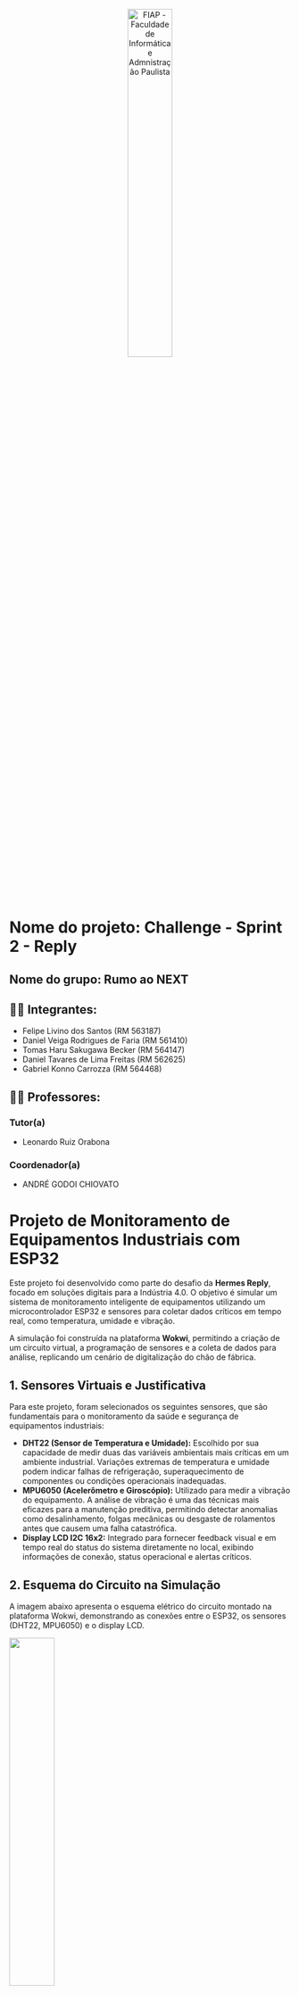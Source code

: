 <p align="center">
<a href= "https://www.fiap.com.br/"><img src="assets/logo-fiap.png" alt="FIAP - Faculdade de Informática e Admnistração Paulista" border="0" width=40% height=40%></a>
</p>

<br>

# Nome do projeto: Challenge - Sprint 2 - Reply

## Nome do grupo: Rumo ao NEXT

## 👨‍🎓 Integrantes:

- Felipe Livino dos Santos (RM 563187)
- Daniel Veiga Rodrigues de Faria (RM 561410)
- Tomas Haru Sakugawa Becker (RM 564147)
- Daniel Tavares de Lima Freitas (RM 562625)
- Gabriel Konno Carrozza (RM 564468)

## 👩‍🏫 Professores:

### Tutor(a)

- Leonardo Ruiz Orabona

### Coordenador(a)

- ANDRÉ GODOI CHIOVATO

# Projeto de Monitoramento de Equipamentos Industriais com ESP32

Este projeto foi desenvolvido como parte do desafio da **Hermes Reply**, focado em soluções digitais para a Indústria 4.0. O objetivo é simular um sistema de monitoramento inteligente de equipamentos utilizando um microcontrolador ESP32 e sensores para coletar dados críticos em tempo real, como temperatura, umidade e vibração.

A simulação foi construída na plataforma **Wokwi**, permitindo a criação de um circuito virtual, a programação de sensores e a coleta de dados para análise, replicando um cenário de digitalização do chão de fábrica.

## 1. Sensores Virtuais e Justificativa

Para este projeto, foram selecionados os seguintes sensores, que são fundamentais para o monitoramento da saúde e segurança de equipamentos industriais:

- **DHT22 (Sensor de Temperatura e Umidade):** Escolhido por sua capacidade de medir duas das variáveis ambientais mais críticas em um ambiente industrial. Variações extremas de temperatura e umidade podem indicar falhas de refrigeração, superaquecimento de componentes ou condições operacionais inadequadas.
- **MPU6050 (Acelerômetro e Giroscópio):** Utilizado para medir a vibração do equipamento. A análise de vibração é uma das técnicas mais eficazes para a manutenção preditiva, permitindo detectar anomalias como desalinhamento, folgas mecânicas ou desgaste de rolamentos antes que causem uma falha catastrófica.
- **Display LCD I2C 16x2:** Integrado para fornecer feedback visual e em tempo real do status do sistema diretamente no local, exibindo informações de conexão, status operacional e alertas críticos.

## 2. Esquema do Circuito na Simulação

A imagem abaixo apresenta o esquema elétrico do circuito montado na plataforma Wokwi, demonstrando as conexões entre o ESP32, os sensores (DHT22, MPU6050) e o display LCD.

<img src="assets/Screenshot.png"  width=40% height=40%>


## 3. Funcionamento do Sistema e Leitura de Dados

O sistema opera em dois estágios principais: **Calibração** e **Monitoramento Contínuo**.

1.  **Inicialização e Calibração:**

    - Ao ser ligado, o sistema se conecta à rede Wi-Fi. Uma mensagem é exibida no LCD durante a conexão.
    - Em seguida, o sistema entra em modo de calibração para o sensor de vibração. Ele coleta um número definido de amostras (`AMOSTRAS_CALIBRACAO` = 30) para estabelecer uma linha de base da vibração normal do equipamento.
    - Com base nessa média, são calculados os limiares de **Alerta** (1.5x a linha de base) e **Perigo** (2.5x a linha de base).

  <img src="assets/calibracao.png"  width=40% height=40%>
  <img src="assets/calibracao2.png"  width=40% height=40%>

2.  **Leitura e Monitoramento:**
    - Após a calibração, o sistema entra em um loop infinito, onde lê continuamente os dados de temperatura e umidade do DHT22 e os dados de aceleração (vibração) do MPU6050.
    - Os dados lidos são exibidos no Display LCD e enviados para o Monitor Serial para registro e depuração.
<img src="assets/acelerometro_normal.png"  width=40% height=40%>

## 4. Regras de Negócio e Lógica de Alertas

O firmware implementa um conjunto de regras de negócio para classificar o estado do equipamento e emitir alertas, garantindo uma resposta rápida a possíveis anomalias.

- **Alertas Críticos de Temperatura:**

  - Se a temperatura subir acima de **40°C** ou cair abaixo de **-20°C**, o sistema exibe uma mensagem de alerta no LCD e recomenda o desligamento do equipamento.

<img src="assets/temperatura_alta.png"  width=40% height=40%>
<img src="assets/temperatura_baixa.png"  width=40% height=40%>


- **Alertas Críticos de Umidade:**

  - Se a umidade exceder **95%** ou ficar abaixo de **15%**, uma mensagem de alerta é mostrada, indicando condições ambientais perigosas para o equipamento.
 
<img src="assets/umidade_alta.png"  width=40% height=40%>
<img src="assets/umidade_baixa.png"  width=40% height=40%>

- **Níveis de Alerta de Vibração:**

  - **Normal:** A vibração está dentro da faixa esperada (abaixo do limite de alerta).
    
    <img src="assets/acelerometro_normal.png"  width=40% height=40%>

  - **Alerta:** A vibração excede o primeiro limiar (`limiteAlerta`), indicando uma anomalia que requer atenção. O status "ALERTA" é definido.

    <img src="assets/acelerometro_alerta.png"  width=40% height=40%>

  - **Perigo:** A vibração ultrapassa o segundo limiar (`limitePerigo`), sinalizando um risco grave de falha. O status muda para "PERIGO" e o LCD exibe a mensagem **"PERIGO! DESLIGAR"**.

    <img src="assets/acelerometro_desligar.png"  width=40% height=40%>

- **Envio de Dados para Web Service:**
  - O sistema foi projetado para enviar os dados coletados (status, temperatura, umidade e vibração) em formato JSON para um endpoint na nuvem. Demonstrando a capacidade de integração do projeto com plataformas de dados.

## 5. Código-Fonte Representativo

O trecho de código abaixo, da função `acelerometroFuncionamento`, ilustra a lógica central de calibração e a tomada de decisão baseada nos níveis de vibração.

```cpp
// ... parte do código da função acelerometroFuncionamento ...

float vibracaoAtual = sqrt(pow(a.acceleration.x, 2) + pow(a.acceleration.y, 2) + pow(a.acceleration.z, 2));

if (calibrando) {
  // Lógica para coletar amostras e calcular a linha de base
  baselineVibracaoMedia += vibracaoAtual;
  contadorAmostras++;

  if (contadorAmostras >= AMOSTRAS_CALIBRACAO) {
    baselineVibracaoMedia = baselineVibracaoMedia / AMOSTRAS_CALIBRACAO;
    limiteAlerta = baselineVibracaoMedia * 1.5;
    limitePerigo = baselineVibracaoMedia * 2.5;
    calibrando = false;
    // ... exibe mensagem de conclusão no LCD
  }

} else {
  // Após a calibração, monitora e classifica a vibração
  LCD.clear();
  LCD.setCursor(0, 0);
  LCD.print("Vibracao: ");
  LCD.print(vibracaoAtual);
  LCD.setCursor(0, 1);

  if (vibracaoAtual > limitePerigo) {
    status = "PERIGO";
    LCD.print("PERIGO! DESLIGAR");
  } else if (vibracaoAtual > limiteAlerta) {
    status = "ALERTA";
    LCD.print("Status: Alerta!");
  } else {
    status = "NORMAL";
    LCD.print("Status: Normal");
  }
}
```

## 6. Registro do Funcionamento (Simulação)

A operação do sistema pode ser verificada através do Display LCD e do Monitor Serial na plataforma Wokwi.

 **Monitor Serial**
O Monitor Serial exibe os dados de telemetria a cada ciclo de leitura, facilitando a coleta de dados para análise posterior.

<img src="assets/monitor_serial.png"  width=40% height=40%>


**Display LCD**

- O display LCD fornece um status visual imediato, mostrando desde a fase de calibração até os alertas de operação.

<img src="assets/acelerometro_alerta.png"  width=40% height=40%>

## 7. Análise de Dados e Gráficos

Os dados coletados pelo Monitor Serial podem ser salvos em um arquivo (ex: CSV) e utilizados para uma análise exploratória inicial. Com esses dados, é possível criar gráficos para visualizar o comportamento do equipamento ao longo do tempo.

Por exemplo, um gráfico de linha da vibração (rosa), umidade (laranja), verde (temperatura) x tempo pode revelar tendências, picos anômalos ou a degradação gradual do equipamento, validando a eficácia dos alertas definidos.

<img src="assets/grafico.png"  width=40% height=40%>

## 🗃 Histórico de lançamentos

## 📋 Licença

<img style="height:22px!important;margin-left:3px;vertical-align:text-bottom;" src="https://mirrors.creativecommons.org/presskit/icons/cc.svg?ref=chooser-v1"><img style="height:22px!important;margin-left:3px;vertical-align:text-bottom;" src="https://mirrors.creativecommons.org/presskit/icons/by.svg?ref=chooser-v1"><p xmlns:cc="http://creativecommons.org/ns#" xmlns:dct="http://purl.org/dc/terms/"><a property="dct:title" rel="cc:attributionURL" href="https://github.com/agodoi/template">MODELO GIT FIAP</a> por <a rel="cc:attributionURL dct:creator" property="cc:attributionName" href="https://fiap.com.br">Fiap</a> está licenciado sobre <a href="http://creativecommons.org/licenses/by/4.0/?ref=chooser-v1" target="_blank" rel="license noopener noreferrer" style="display:inline-block;">Attribution 4.0 International</a>.</p>
